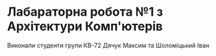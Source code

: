 # Лабараторна робота №1 з Архітектури Комп'ютерів
Виконали студенти групи КВ-72 Дячук Максим та Шоломіцький Іван